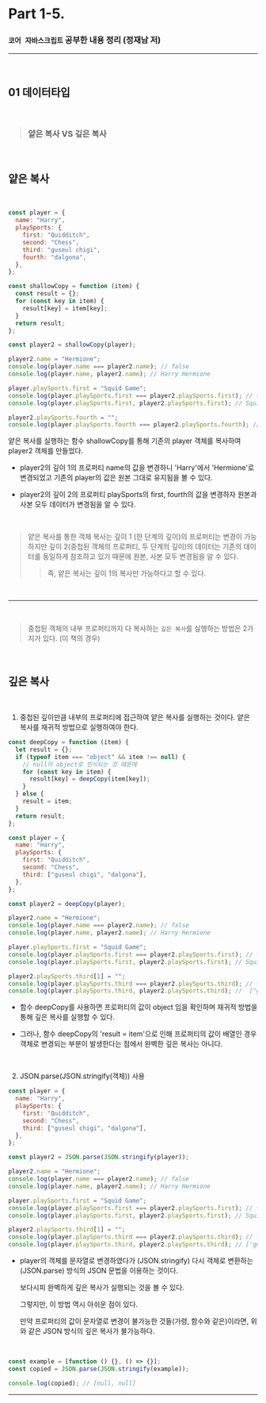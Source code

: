 # Part 1-5.

### `코어 자바스크립트` 공부한 내용 정리 (정재남 저)

---

<br>

## 01 데이터타입

<br>

> ### 얕은 복사 VS 깊은 복사

<br>

## <div style = "grey"> 얕은 복사

<br>

```js
const player = {
  name: "Harry",
  playSports: {
    first: "Quidditch",
    second: "Chess",
    third: "guseul chigi",
    fourth: "dalgona",
  },
};

const shallowCopy = function (item) {
  const result = {};
  for (const key in item) {
    result[key] = item[key];
  }
  return result;
};

const player2 = shallowCopy(player);

player2.name = "Hermione";
console.log(player.name === player2.name); // false
console.log(player.name, player2.name); // Harry Hermione

player.playSports.first = "Squid Game";
console.log(player.playSports.first === player2.playSports.first); // true
console.log(player.playSports.first, player2.playSports.first); // Squid Game Squid Game

player2.playSports.fourth = "";
console.log(player.playSports.fourth === player2.playSports.fourth); // true
```

얕은 복사를 실행하는 함수 shallowCopy를 통해 기존의 player 객체를 복사하여 player2 객체를 만들었다.

- player2의 깊이 1의 프로퍼티 name의 값을 변경하니 'Harry'에서 'Hermione'로 변경되었고 기존의 player의 값은 원본 그대로 유지됨을 볼 수 있다.

- player2의 깊이 2의 프로퍼티 playSports의 first, fourth의 값을 변경하자 원본과 사본 모두 데이터가 변경됨을 알 수 있다.

<br>

> 얕은 복사를 통한 객체 복사는 깊이 1 (한 단계의 깊이)의 프로퍼티는 변경이 가능하지만 깊이 2(중첩된 객체의 프로퍼티, 두 단계의 깊이)의 데이터는 기존의 데이터를 동일하게 참조하고 있기 때문에 원본, 사본 모두 변경됨을 알 수 있다.
>
> > 즉, 얕은 복사는 깊이 1의 복사만 가능하다고 할 수 있다.

<br>

---

<br>

> 중첩된 객체의 내부 프로퍼티까지 다 복사하는 `깊은 복사`를 실행하는 방법은 2가지가 있다. (이 책의 경우)

<br>

## <div style = "grey"> 깊은 복사

<br>

1. 중첩된 깊이만큼 내부의 프로퍼티에 접근하여 얕은 복사를 실행하는 것이다. 얕은 복사를 재귀적 방법으로 실행하여야 한다.

```js
const deepCopy = function (item) {
  let result = {};
  if (typeof item === "object" && item !== null) {
    // null이 object로 인식되는 것 때문에
    for (const key in item) {
      result[key] = deepCopy(item[key]);
    }
  } else {
    result = item;
  }
  return result;
};

const player = {
  name: "Harry",
  playSports: {
    first: "Quidditch",
    second: "Chess",
    third: ["guseul chigi", "dalgona"],
  },
};

const player2 = deepCopy(player);

player2.name = "Hermione";
console.log(player.name === player2.name); // false
console.log(player.name, player2.name); // Harry Hermione

player.playSports.first = "Squid Game";
console.log(player.playSports.first === player2.playSports.first); // false
console.log(player.playSports.first, player2.playSports.first); // Squid Game Quidditch

player2.playSports.third[1] = "";
console.log(player.playSports.third === player2.playSports.third); // false
console.log(player.playSports.third, player2.playSports.third); //  ["guseul chigi", "dalgona"]   third: { 0:"guseul chigi", 1:""}
```

- 함수 deepCopy를 사용하면 프로퍼티의 값이 object 임을 확인하며 재귀적 방법을 통해 깊은 복사를 실행할 수 있다.

- 그러나, 함수 deepCopy의 'result = item'으로 인해 프로퍼티의 값이 배열인 경우 객체로 변경되는 부분이 발생한다는 점에서 완벽한 깊은 복사는 아니다.

<br>

2. JSON.parse(JSON.stringify(객체)) 사용

```js
const player = {
  name: "Harry",
  playSports: {
    first: "Quidditch",
    second: "Chess",
    third: ["guseul chigi", "dalgona"],
  },
};

const player2 = JSON.parse(JSON.stringify(player));

player2.name = "Hermione";
console.log(player.name === player2.name); // false
console.log(player.name, player2.name); // Harry Hermione

player.playSports.first = "Squid Game";
console.log(player.playSports.first === player2.playSports.first); // false
console.log(player.playSports.first, player2.playSports.first); // Squid Game Quidditch

player2.playSports.third[1] = "";
console.log(player.playSports.third === player2.playSports.third); // false
console.log(player.playSports.third, player2.playSports.third); // ['guseul chigi', 'dalgona']  ['guseul chigi', '']
```

- player의 객체를 문자열로 변경하였다가 (JSON.stringify) 다시 객체로 변환하는 (JSON.parse) 방식의 JSON 문법을 이용하는 것이다.

  보다시피 완벽하게 깊은 복사가 실행되는 것을 볼 수 있다.

  그렇지만, 이 방법 역시 아쉬운 점이 있다.

  만약 프로퍼티의 값이 문자열로 변경이 불가능한 것들(가령, 함수와 같은)이라면, 위와 같은 JSON 방식의 깊은 복사가 불가능하다.

  <br>

```js
const example = [function () {}, () => {}];
const copied = JSON.parse(JSON.stringify(example));

console.log(copied); // [null, null]
```

---
